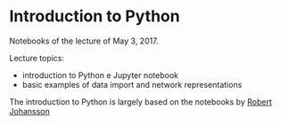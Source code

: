 # Introduction to Python
Notebooks of the lecture of May 3, 2017.

Lecture topics:
  - introduction to Python e Jupyter notebook
  - basic examples of data import and network representations
 
The introduction to Python is largely based on the notebooks by [Robert Johansson](https://github.com/jrjohansson/scientific-python-lectures)
